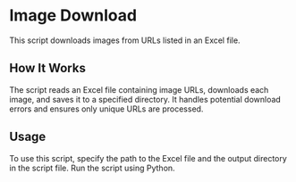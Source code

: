 # Image Download

This script downloads images from URLs listed in an Excel file.

## How It Works

The script reads an Excel file containing image URLs, downloads each image, and saves it to a specified directory. It handles potential download errors and ensures only unique URLs are processed.

## Usage

To use this script, specify the path to the Excel file and the output directory in the script file. Run the script using Python.
